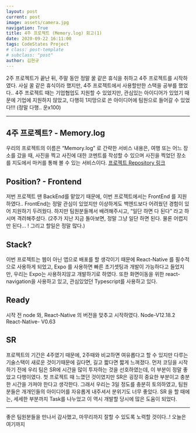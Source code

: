 ```yaml
---
layout: post
current: post
image: assets/camera.jpg
navigation: True
title: 4주 프로젝트 (Memory.log) 회고(1)
date: 2020-09-22 16:11:00
tags: CodeStates Project
# class: post-template
# subclass: "post"
author: 김현규
---
```


2주 프로젝트가 끝난 뒤, 주말 동안 정말 꿀 같은 휴식을 취하고 4주 프로젝트를 시작하였다.
사실 꿀 같은 휴식이라 했지만, 4주 프로젝트에서 사용할만한 스택을 공부를 했었다..
4주 프로젝트 때는 기업협업도 지원할 수 있었지만, 관심있는 아이디어가 있었기 때문에 기업에 지원하지 않았고, 다행히 1지망으로 쓴 아이디어에 팀원으로 들어갈 수 있었다!!!
(정말 다행.. 운x100)

<hr>

## 4주 프로젝트? - Memory.log

우리의 프로젝트의 이름은 “Memory.log” 로 간략한 서비스 내용은, 여행 또는 어느 장소를 갔을 때, 사진을 찍고 사진에 대한 코멘트를 작성할 수 있으며 사진을 찍었던 장소를 지도에서 마커를 통해 볼 수 있는 서비스이다. [프로젝트 Repository 링크](https://github.com/codeFabian/Memory.log-c)

## Position? - Frontend

저번 프로젝트 땐 BackEnd를 맡았기 때문에, 이번 프로젝트에서는 FrontEnd 를 지원하였다.. FrontEnd는 정말 관심이 있었지만 이상하게도 백엔드보다 어려웠던 경험이 있어 지원하기 두려웠다. 하지만 팀원분들께서 배려해주시고, “일단 하면 다 된다” 라고 하시며 격려해주셨다.
(2주가 지난 지금 돌아보면, 정말 그냥 일단 하면 된다. 물론 어렵지만 된다... ! 그리고 할일은 정말 많다.)

## Stack?

이번 프로젝트는 웹이 아닌 앱으로 배포를 할 생각이기 때문에
React-Native 를 필수적으로 사용하게 되었고, Expo 를 사용하면 빠른 초기셋팅과 개발이 가능하다고 들었지만,
우리는 Expo는 사용하지않고 개발하기로 하였다. 또한 화면이동을 위한 react-navigation을 사용하고 있고, 관심있었던 Typescript를 사용하고 있다.

## Ready

시작 전 node 와, React-Native 의 버전을 맞추고 시작하였다.
Node-V12.18.2
React-Native- V0.63

## SR

프로젝트의 기간은 4주였기 때문에, 2주때와 비교하면 여유롭다고 할 수 있지만 다루는 기술스택이 새로운 것이기때문에 길다면, 길고 짧다면 짧게 느껴졌다.
먼저 코딩을 시작하기 전에 우리 팀은 SR에 시간을 많이 투자하는 것을 선호하였는데, 이 부분이 정말 좋았고 다행이였다.
첫 프로젝트 때 느꼈던 것이였지만 SR은 굉장히 중요한 부분이고 충분한 시간을 가져야 한다고 생각한다. 그래서 우리는 3일 정도를 충분히 토의하였고, 팀원분들은 개개인들의 아이디어를 자유롭게 내주셔서 분위기도 너무 좋았다.
SR 을 할 때에는, 세세한 부분까지 Task를 나누었고 이 역시 개발할 당시에 많은 도움이 되었다.

<hr>

좋은 팀원분들을 만나서 감사했고, 마무리까지 잘할 수 있도록 노력할 것이다..!
오늘은 여기까지
